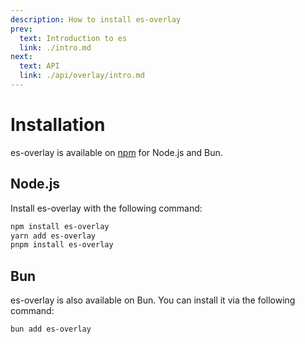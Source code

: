 ```yaml
---
description: How to install es-overlay
prev:
  text: Introduction to es
  link: ./intro.md
next:
  text: API
  link: ./api/overlay/intro.md
---
```


# Installation

es-overlay is available on [npm](https://npmjs.com/package/es-overlay) for Node.js and Bun.

## Node.js

Install es-overlay with the following command:

```sh
npm install es-overlay
yarn add es-overlay
pnpm install es-overlay
```

## Bun

es-overlay is also available on Bun. You can install it via the following command:

```sh
bun add es-overlay
```

